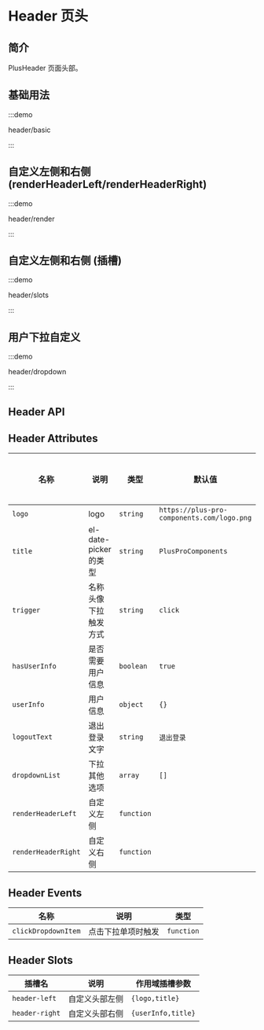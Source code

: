 # Header 页头

## 简介

PlusHeader 页面头部。

## 基础用法

:::demo

header/basic

:::

## 自定义左侧和右侧 (renderHeaderLeft/renderHeaderRight)

:::demo

header/render

:::

## 自定义左侧和右侧 (插槽)

:::demo

header/slots

:::

## 用户下拉自定义

:::demo

header/dropdown

:::

## Header API

## Header Attributes

| 名称                | 说明                  | 类型                                                                                                                          | 默认值                                     | 是否必须 |
| ------------------- | --------------------- | ----------------------------------------------------------------------------------------------------------------------------- | ------------------------------------------ | -------- |
| `logo`              | logo                  | `string`                                                                                                                      | `https://plus-pro-components.com/logo.png` | 否       |
| `title`             | el-date-picker 的类型 | `string`                                                                                                                      | `PlusProComponents`                        | 否       |
| `trigger`           | 名称头像下拉触发方式  | `string` <docs-tip content='"click"/"hover"'></docs-tip>                                                                      | `click`                                    | 否       |
| `hasUserInfo`       | 是否需要用户信息      | `boolean`                                                                                                                     | `true`                                     | 否       |
| `userInfo`          | 用户信息              | `object` <docs-tip content='{ username?: string; avatar?: string  }'></docs-tip>                                              | `{}`                                       | 否       |
| `logoutText`        | 退出登录文字          | `string`                                                                                                                      | `退出登录`                                 | 否       |
| `dropdownList`      | 下拉其他选项          | `array`<docs-tip content='{ label: string;value: string }[]'></docs-tip>                                                      | `[]`                                       | 否       |
| `renderHeaderLeft`  | 自定义左侧            | `function`<docs-tip content='(item: { logo: string;title: string}) => VNode'></docs-tip>                                      |                                            | 否       |
| `renderHeaderRight` | 自定义右侧            | `function`<docs-tip content='(item: { userinfo: { username?: string; avatar?: string  };title: string}) => VNode'></docs-tip> |                                            | 否       |

## Header Events

| 名称                | 说明               | 类型                                                      |
| ------------------- | ------------------ | --------------------------------------------------------- |
| `clickDropdownItem` | 点击下拉单项时触发 | `function` <docs-tip content='(item) => void'></docs-tip> |

## Header Slots

| 插槽名         | 说明           | 作用域插槽参数     |
| -------------- | -------------- | ------------------ |
| `header-left`  | 自定义头部左侧 | `{logo,title}`     |
| `header-right` | 自定义头部右侧 | `{userInfo,title}` |
